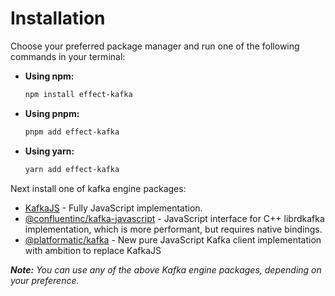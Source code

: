 # Installation

Choose your preferred package manager and run one of the following commands in your terminal:

- **Using npm:**

  ```sh
  npm install effect-kafka
  ```

- **Using pnpm:**

  ```sh
  pnpm add effect-kafka
  ```

- **Using yarn:**
  ```sh
  yarn add effect-kafka
  ```

Next install one of kafka engine packages:
- [KafkaJS](https://github.com/tulios/kafkajs?tab=readme-ov-file#-getting-started) - Fully JavaScript implementation.
- [@confluentinc/kafka-javascript](https://github.com/confluentinc/confluent-kafka-javascript?tab=readme-ov-file#requirements) - JavaScript interface for C++ librdkafka implementation, which is more performant, but requires native bindings.
- [@platformatic/kafka](https://github.com/platformatic/kafka?tab=readme-ov-file#installation) - New pure JavaScript Kafka client implementation with ambition to replace KafkaJS

_**Note:** You can use any of the above Kafka engine packages, depending on your preference._
